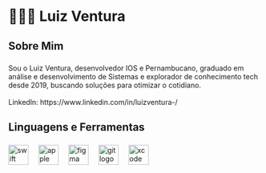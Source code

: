 <h1 align="left">👨🏻‍💻 Luiz Ventura</h1>

###

<h2 align="left">Sobre Mim</h2>

###

<p align="left">Sou o Luiz Ventura, desenvolvedor IOS e Pernambucano, graduado em análise e desenvolvimento de Sistemas e explorador de conhecimento tech desde 2019, buscando soluções para otimizar o cotidiano.<br><br>Linkedln: https://www.linkedin.com/in/luizventura-/</p>

###

<h2 align="left">Linguagens e Ferramentas</h2>

###

<div align="left">
  <img src="https://cdn.jsdelivr.net/gh/devicons/devicon/icons/swift/swift-original.svg" height="40" alt="swift logo"  />
  <img width="12" />
  <img src="https://cdn.jsdelivr.net/gh/devicons/devicon/icons/apple/apple-original.svg" height="40" alt="apple logo"  />
  <img width="12" />
  <img src="https://cdn.jsdelivr.net/gh/devicons/devicon/icons/figma/figma-original.svg" height="40" alt="figma logo"  />
  <img width="12" />
  <img src="https://cdn.jsdelivr.net/gh/devicons/devicon/icons/git/git-original.svg" height="40" alt="git logo"  />
  <img width="12" />
  <img src="https://cdn.jsdelivr.net/gh/devicons/devicon/icons/xcode/xcode-original.svg" height="40" alt="xcode logo"  />
</div>

###
